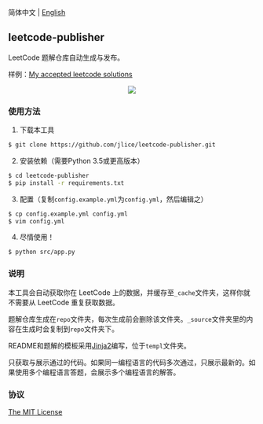 简体中文 | [English](README.EN.md)

## leetcode-publisher

LeetCode 题解仓库自动生成与发布。

样例：[My accepted leetcode solutions](https://github.com/jlice/leetcode)

<p align="center"><img src="https://user-images.githubusercontent.com/9983385/55671789-3bb50a00-58c6-11e9-9296-38c2e98df4cc.gif"></p>

### 使用方法

1. 下载本工具

```Bash
$ git clone https://github.com/jlice/leetcode-publisher.git
```

2. 安装依赖（需要Python 3.5或更高版本）

```Bash
$ cd leetcode-publisher
$ pip install -r requirements.txt
```

3. 配置（复制`config.example.yml`为`config.yml`，然后编辑之）

```Bash
$ cp config.example.yml config.yml
$ vim config.yml
```

4. 尽情使用！

```Bash
$ python src/app.py
```

### 说明

本工具会自动获取你在 LeetCode 上的数据，并缓存至`_cache`文件夹，这样你就不需要从 LeetCode 重复获取数据。

题解仓库生成在`repo`文件夹，每次生成前会删除该文件夹。`_source`文件夹里的内容在生成时会复制到`repo`文件夹下。

README和题解的模板采用[Jinja2](http://jinja.pocoo.org/)编写，位于`templ`文件夹。

只获取与展示通过的代码。如果同一编程语言的代码多次通过，只展示最新的。如果使用多个编程语言答题，会展示多个编程语言的解答。

### 协议

[The MIT License](LICENSE)
